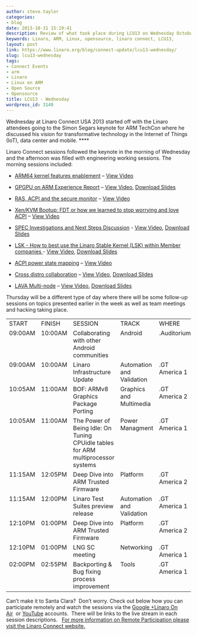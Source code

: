 ```yaml
---
author: steve.taylor
categories:
- blog
date: 2013-10-31 15:19:41
description: Review of what took place during LCU13 on Wednesday October 30, 2013
keywords: Linaro, ARM, Linux, opensource, linaro connect, LCU13,
layout: post
link: https://www.linaro.org/blog/connect-update/lcu13-wednesday/
slug: lcu13-wednesday
tags:
- Connect Events
- arm
- Linaro
- Linux on ARM
- Open Source
- Opensource
title: LCU13 - Wednesday
wordpress_id: 3140
---
```


Wednesday at Linaro Connect USA 2013 started off with the Linaro attendees going to the Simon Segars keynote for ARM TechCon where he discussed his vision for transformative technology in the Internet of Things (IoT), data center and mobile. ****

Linaro Connect sessions followed the keynote in the morning of Wednesday and the afternoon was filled with engineering working sessions. The morning sessions included:

  * [ARM64 kernel features enablement](http://lcu-13.zerista.com/event/member/85118) – [View Video](http://www.youtube.com/watch?v=GxU9EwOqvk0)


  * [GPGPU on ARM Experience Report](http://lcu-13.zerista.com/event/member/85117) – [View Video](http://www.youtube.com/watch?v=57PrMlF17gQ), [Download Slides](https://www.slideshare.net/linaroorg/lcu13-gpgpu-armfinalv2?qid=248ac3ce-548d-416d-a428-6ff3d6c1d97c&v=&b=&from_search=1)      


  * [RAS, ACPI and the secure monitor](http://lcu-13.zerista.com/event/member/85119) – [View Video](http://www.youtube.com/watch?v=mQx22SH7_wY)           


  * [Xen/KVM Bootup: FDT or how we learned to stop worrying and love ACPI](http://lcu-13.zerista.com/event/member/85124) – [View Video](http://www.youtube.com/watch?v=3EvV_k-brlU) 


  * [SPEC Investigations and Next Steps Discussion](http://lcu-13.zerista.com/event/member/85122) - [View Video](http://www.youtube.com/watch?v=tnDWww191t8), [Download Slides](https://www.slideshare.net/linaroorg/lcu-spec-study2?qid=e1fae77d-64f5-436d-a7a2-fa372d2f6a39&v=&b=&from_search=1)


  * [LSK - How to best use the Linaro Stable Kernel (LSK) within Member companies ](http://lcu-13.zerista.com/event/member/85094)- [View Video](http://www.youtube.com/watch?v=6SihAqYiZYs), [Download Slides](https://www.slideshare.net/linaroorg/lcu13-linarostablekernel?qid=605e752e-dcde-456a-8eaf-0daad9412e15&v=&b=&from_search=1)


  * [ACPI power state mapping](http://lcu-13.zerista.com/event/member/85126) – [View Video](http://www.youtube.com/watch?v=rrW9kNWyy9A)   


  * [Cross distro collaboration](http://lcu-13.zerista.com/event/member/85125) – [View Video](http://www.youtube.com/watch?v=Lh1gVlQyVEI), [Download Slides](https://www.slideshare.net/linaroorg/riku-voipio-crossdistro?qid=7ae138ba-7b61-4bb3-b43c-57efb37da358&v=&b=&from_search=1)     


  * [LAVA Multi-node](http://lcu-13.zerista.com/event/member/85106) – [View Video](http://www.youtube.com/watch?v=zCyou3oUM6I), [Download Slides](https://www.slideshare.net/linaroorg/06-lava-multinodetestingantoniosenthilneiljamesfuwei)            


Thursday will be a different type of day where there will be some follow-up sessions on topics presented earlier in the week as well as team meetings and hacking taking place.
<table cellpadding="0" cellspacing="0" border="0" class="table responive-table">
<tbody >
<tr >

<td markdown="1">
START
</td>

<td markdown="1">
FINISH
</td>

<td markdown="1">
SESSION
</td>

<td markdown="1">
TRACK
</td>

<td markdown="1">
WHERE
</td>
</tr>
<tr >

<td valign="top" markdown="1">
09:00AM
</td>

<td valign="top" markdown="1">
10:00AM
</td>

<td width="277" valign="top" markdown="1">
Collaborating with other Android communities
</td>

<td valign="top" markdown="1">
Android
</td>

<td valign="top" markdown="1">
.Auditorium
</td>
</tr>
<tr >

<td valign="top" markdown="1">
09:00AM
</td>

<td valign="top" markdown="1">
10:00AM
</td>

<td width="277" valign="top" markdown="1">
Linaro Infrastructure Update
</td>

<td valign="top" markdown="1">
Automation and Validation
</td>

<td valign="top" markdown="1">
.GT America 1
</td>
</tr>
<tr >

<td valign="top" markdown="1">
10:05AM
</td>

<td valign="top" markdown="1">
11:00AM
</td>

<td width="277" valign="top" markdown="1">
BOF: ARMv8 Graphics Package Porting
</td>

<td valign="top" markdown="1">
Graphics and Multimedia
</td>

<td valign="top" markdown="1">
.GT America 2
</td>
</tr>
<tr >

<td valign="top" markdown="1">
10:05AM
</td>

<td valign="top" markdown="1">
11:00AM
</td>

<td width="277" valign="top" markdown="1">
The Power of Being Idle: On Tuning CPUidle tables for ARM multiprocessor systems
</td>

<td valign="top" markdown="1">
Power Managment
</td>

<td valign="top" markdown="1">
.GT America 1
</td>
</tr>
<tr >

<td valign="top" markdown="1">
11:15AM
</td>

<td valign="top" markdown="1">
12:05PM
</td>

<td width="277" valign="top" markdown="1">
Deep Dive into ARM Trusted Firmware
</td>

<td valign="top" markdown="1">
Platform
</td>

<td valign="top" markdown="1">
.GT America 2
</td>
</tr>
<tr >

<td valign="top" markdown="1">
11:15AM
</td>

<td valign="top" markdown="1">
12:00PM
</td>

<td width="277" valign="top" markdown="1">
Linaro Test Suites preview release
</td>

<td valign="top" markdown="1">
Automation and Validation
</td>

<td valign="top" markdown="1">
.GT America 1
</td>
</tr>
<tr >

<td valign="top" markdown="1">
12:10PM
</td>

<td valign="top" markdown="1">
01:00PM
</td>

<td width="277" valign="top" markdown="1">
Deep Dive into ARM Trusted Firmware
</td>

<td valign="top" markdown="1">
Platform
</td>

<td valign="top" markdown="1">
.GT America 2
</td>
</tr>
<tr >

<td valign="top" markdown="1">
12:10PM
</td>

<td valign="top" markdown="1">
01:00PM
</td>

<td width="277" valign="top" markdown="1">
LNG SC meeting
</td>

<td valign="top" markdown="1">
Networking
</td>

<td valign="top" markdown="1">
.GT America 1
</td>
</tr>
<tr >

<td valign="top" markdown="1">
02:00PM
</td>

<td valign="top" markdown="1">
02:55PM
</td>

<td width="277" valign="top" markdown="1">
Backporting & Bug fixing process improvement
</td>

<td valign="top" markdown="1">
Tools
</td>

<td valign="top" markdown="1">
.GT America 1
</td>
</tr>
</tbody>
</table>

Can’t make it to Santa Clara?  Don’t worry. Check out below how you can participate remotely and watch the sessions via the [Google +Linaro On Air](https://plus.google.com/u/0/116754366033915823792/posts)  or [YouTube](http://www.youtube.com/user/LinaroOnAir) accounts.  There will be links to the live stream in each session descriptions.   [For more information on Remote Participation please visit the Linaro Connect website.](https://www.linaro.org/connect-lcu13/schedule/remote-participation)